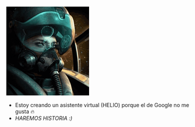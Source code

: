 
![](https://github.com/NoSoyDani/NoSoyDani/blob/master/tenor.gif)
* Estoy creando un asistente virtual (HELIO) porque el de Google no me gusta :fire: 
* _HAREMOS HISTORIA :)_
